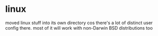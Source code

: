 # linux

moved linux stuff into its own directory cos there's a lot of distinct user config there. most of it will work with non-Darwin BSD distributions too
